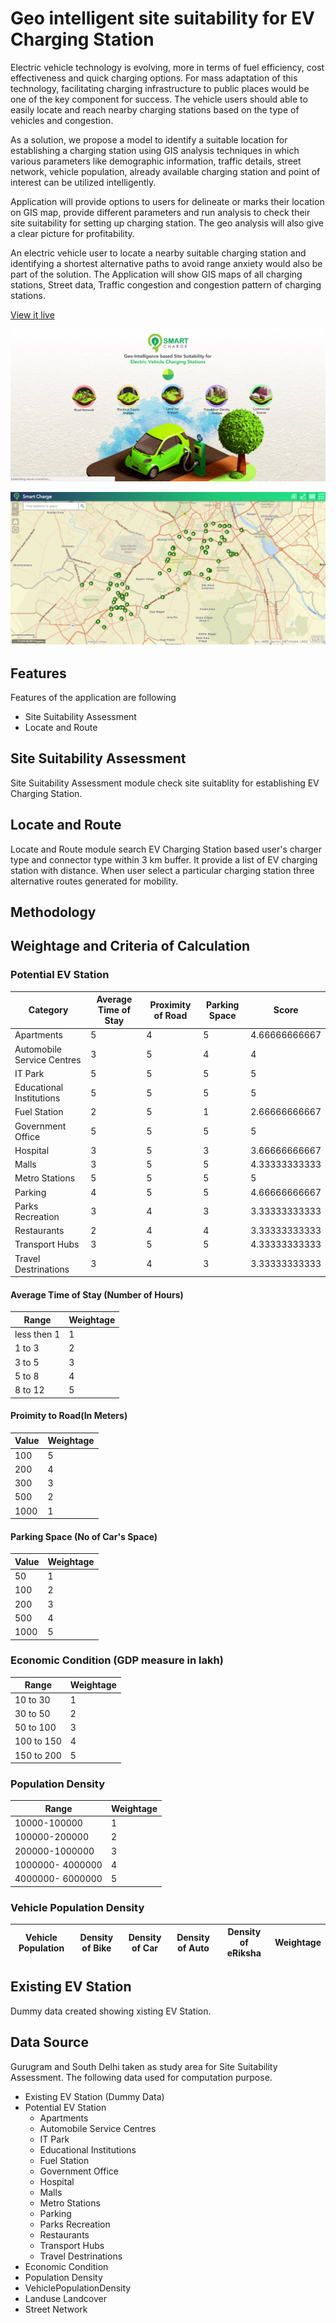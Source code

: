 # Geo intelligent site suitability for EV Charging Station

Electric vehicle technology is evolving, more in terms of fuel efficiency, cost effectiveness and quick charging options. For mass adaptation of this technology, facilitating charging infrastructure to public places would be one of the key component for success. The vehicle users should able to easily locate and reach nearby charging stations based on the type of vehicles and congestion.

As a solution, we propose a model to identify a suitable location for establishing a charging station using GIS analysis techniques in which various parameters like demographic information, traffic details, street network, vehicle population, already available charging station and point of interest can be utilized intelligently. 

Application will provide options to users for delineate or marks their location on GIS map, provide different parameters and run analysis to check their site suitability for setting up charging station. The geo analysis will also give a clear picture for profitability.  

An electric vehicle user to locate a nearby suitable charging station and identifying a shortest alternative paths to avoid range anxiety would also be part of the solution. The Application will show GIS maps of all charging stations, Street data, Traffic congestion and congestion pattern of charging stations.

[View it live](https://esriindia1.centralindia.cloudapp.azure.com/smartcharge)



![landing page](https://github.com/chakreshsahu/EsriIndiaFutureMobility/blob/master/SmartCharge/screenshot/StartScreen.png)

![starting page](https://github.com/chakreshsahu/EsriIndiaFutureMobility/blob/master/SmartCharge/screenshot/MainScreen.png)



## Features
Features of the application are following
* Site Suitability Assessment
* Locate and Route

## Site Suitability Assessment

Site Suitability Assessment module check site suitablity for establishing EV Charging Station. 

## Locate and Route

Locate and Route module search EV Charging Station based user's charger type and connector type within 3 km buffer. It provide a list of EV charging station with distance. When user select a particular charging station three alternative routes generated for mobility. 

## Methodology


## Weightage and Criteria of Calculation

### Potential EV Station
| Category | Average Time of Stay | Proximity of Road | Parking Space | Score |
| --- | --- | --- | --- | --- |
| Apartments | 5 | 4 | 5 | 4.66666666667 |
| Automobile Service Centres | 3 | 5 | 4 | 4 |
| IT Park | 5 | 5 | 5 | 5 |
| Educational Institutions | 5 | 5 | 5 | 5 |
| Fuel Station | 2 | 5 | 1 | 2.66666666667 |
| Government Office | 5 | 5 | 5 | 5 |
| Hospital | 3 | 5 | 3 | 3.66666666667 |
| Malls | 3 | 5 | 5 | 4.33333333333 |
| Metro Stations | 5 | 5 | 5 | 5 |
| Parking | 4 | 5 | 5 | 4.66666666667 |
| Parks Recreation | 3 | 4 | 3 | 3.33333333333 |
| Restaurants | 2 | 4 | 4 | 3.33333333333 |
| Transport Hubs | 3 | 5 | 5 | 4.33333333333 |
| Travel Destrinations | 3 | 4 | 3 | 3.33333333333 |

#### Average Time of Stay (Number of Hours)
| Range | Weightage |
| --- | --- | 
| less then 1 | 1 |
| 1 to 3 | 2 |
| 3 to 5 | 3 |
| 5 to 8 | 4 |
| 8 to 12 | 5 |

#### Proimity to Road(In Meters)
| Value | Weightage |
| --- | --- | 
| 100 | 5 |
| 200 | 4 |
| 300 | 3 |
| 500 | 2 |
| 1000 | 1 |

#### Parking Space (No of Car's Space)
| Value | Weightage |
| --- | --- | 
| 50 | 1 |
| 100 | 2 |
| 200 | 3 |
| 500 | 4 |
| 1000 | 5 |

### Economic Condition (GDP measure in lakh)
| Range | Weightage |
| --- | --- | 
| 10 to 30 | 1 |
| 30 to 50 | 2 |
| 50 to 100 | 3 |
| 100 to 150 | 4 |
| 150 to 200 | 5 |

### Population Density 
| Range | Weightage |
| --- | --- | 
| 10000-100000 | 1 |
| 100000-200000 | 2 |
| 200000-1000000 | 3 |
| 1000000- 4000000 | 4 |
| 4000000- 6000000 | 5 |

### Vehicle Population Density 
| Vehicle Population | Density of Bike | Density of Car | Density of Auto | Density of eRiksha | Weightage |
| --- | --- | --- | --- | --- | --- | 


## Existing EV Station 

Dummy data created showing xisting EV Station.  

## Data Source

Gurugram and South Delhi taken as study area for Site Suitability Assessment. The following data used for computation purpose.
* Existing EV Station (Dummy Data)
* Potential EV Station 
   * Apartments
   * Automobile Service Centres
   * IT Park
   * Educational Institutions
   * Fuel Station
   * Government Office
   * Hospital
   * Malls
   * Metro Stations
   * Parking
   * Parks Recreation
   * Restaurants
   * Transport Hubs
   * Travel Destrinations
* Economic Condition
* Population Density
* VehiclePopulationDensity
* Landuse Landcover
* Street Network
